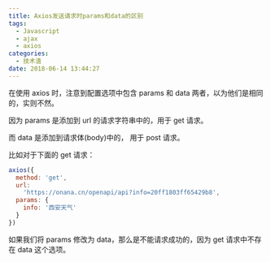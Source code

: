 ```yaml
---
title: Axios发送请求时params和data的区别
tags:
  - Javascript
  - ajax
  - axios
categories:
  - 技术渣
date: 2018-06-14 13:44:27
---
```


在使用 axios 时，注意到配置选项中包含 params 和 data 两者，以为他们是相同的，实则不然。

因为 params 是添加到 url 的请求字符串中的，用于 get 请求。

而 data 是添加到请求体(body)中的， 用于 post 请求。

比如对于下面的 get 请求：

```javascript
axios({
  method: 'get',
  url:
    'https://onana.cn/openapi/api?info=20ff1803ff65429b8',
  params: {
    info: '西安天气'
  }
})
```

如果我们将 params 修改为 data，那么是不能请求成功的，因为 get 请求中不存在 data 这个选项。

<br/>